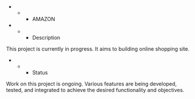 - - - AMAZON

- - - Description

This project is currently in progress. It aims to building online shopping site.

- - - Status

Work on this project is ongoing. Various features are being developed, tested, and integrated to achieve the desired functionality and objectives.
